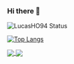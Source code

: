 ### Hi there 👋

<!--
**LucasHO94/LucasHO94** is a ✨ _special_ ✨ repository because its `README.md` (this file) appears on your GitHub profile.

Here are some ideas to get you started:

- 🔭 I’m currently working on ...
- 🌱 I’m currently learning ...
- 👯 I’m looking to collaborate on ...
- 🤔 I’m looking for help with ...
- 💬 Ask me about ...
- 📫 How to reach me: ...
- 😄 Pronouns: ...
- ⚡ Fun fact: ...
-->
![LucasHO94 Status](https://github-readme-stats.vercel.app/api?username=LucasHO94&show_icons=true)

[![Top Langs](https://github-readme-stats.vercel.app/api/top-langs/?username=LucasHO94&layout=compact)](https://github.com/anuraghazra/github-readme-stats)

<a href="https://github.com/LucasHO94/github-readme-stats">
  <img align="center" src="https://github-readme-stats.vercel.app/api/pin/?username=LucasHO94&repo=github-readme-stats" />
</a>
<a href="https://github.com/LucasHO94/convoychat">
  <img align="center" src="https://github-readme-stats.vercel.app/api/pin/?username=LucasHO94&repo=convoychat" />
</a>
